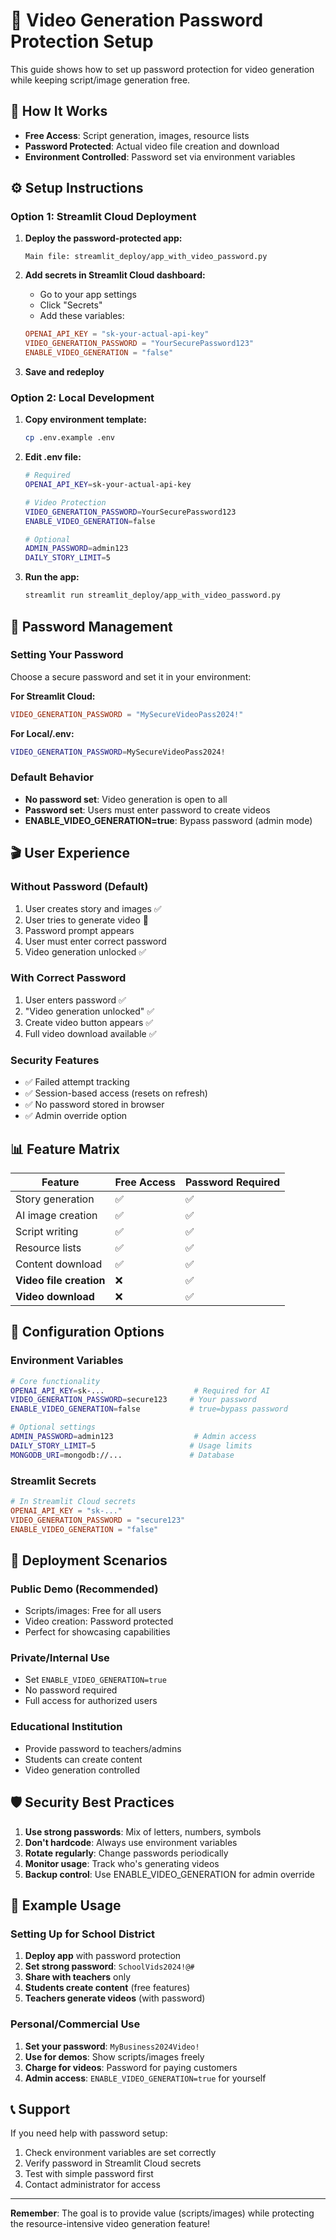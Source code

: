 # 🔐 Video Generation Password Protection Setup

This guide shows how to set up password protection for video generation while keeping script/image generation free.

## 🎯 How It Works

- **Free Access**: Script generation, images, resource lists
- **Password Protected**: Actual video file creation and download
- **Environment Controlled**: Password set via environment variables

## ⚙️ Setup Instructions

### Option 1: Streamlit Cloud Deployment

1. **Deploy the password-protected app:**
   ```
   Main file: streamlit_deploy/app_with_video_password.py
   ```

2. **Add secrets in Streamlit Cloud dashboard:**
   - Go to your app settings
   - Click "Secrets"
   - Add these variables:
   ```toml
   OPENAI_API_KEY = "sk-your-actual-api-key"
   VIDEO_GENERATION_PASSWORD = "YourSecurePassword123"
   ENABLE_VIDEO_GENERATION = "false"
   ```

3. **Save and redeploy**

### Option 2: Local Development

1. **Copy environment template:**
   ```bash
   cp .env.example .env
   ```

2. **Edit .env file:**
   ```bash
   # Required
   OPENAI_API_KEY=sk-your-actual-api-key
   
   # Video Protection
   VIDEO_GENERATION_PASSWORD=YourSecurePassword123
   ENABLE_VIDEO_GENERATION=false
   
   # Optional
   ADMIN_PASSWORD=admin123
   DAILY_STORY_LIMIT=5
   ```

3. **Run the app:**
   ```bash
   streamlit run streamlit_deploy/app_with_video_password.py
   ```

## 🔑 Password Management

### Setting Your Password

Choose a secure password and set it in your environment:

**For Streamlit Cloud:**
```toml
VIDEO_GENERATION_PASSWORD = "MySecureVideoPass2024!"
```

**For Local/.env:**
```bash
VIDEO_GENERATION_PASSWORD=MySecureVideoPass2024!
```

### Default Behavior

- **No password set**: Video generation is open to all
- **Password set**: Users must enter password to create videos
- **ENABLE_VIDEO_GENERATION=true**: Bypass password (admin mode)

## 🎬 User Experience

### Without Password (Default)
1. User creates story and images ✅
2. User tries to generate video 🔐
3. Password prompt appears
4. User must enter correct password
5. Video generation unlocked ✅

### With Correct Password
1. User enters password ✅
2. "Video generation unlocked" ✅
3. Create video button appears ✅
4. Full video download available ✅

### Security Features
- ✅ Failed attempt tracking
- ✅ Session-based access (resets on refresh)
- ✅ No password stored in browser
- ✅ Admin override option

## 📊 Feature Matrix

| Feature | Free Access | Password Required |
|---------|-------------|-------------------|
| Story generation | ✅ | ✅ |
| AI image creation | ✅ | ✅ |
| Script writing | ✅ | ✅ |
| Resource lists | ✅ | ✅ |
| Content download | ✅ | ✅ |
| **Video file creation** | ❌ | ✅ |
| **Video download** | ❌ | ✅ |

## 🔧 Configuration Options

### Environment Variables

```bash
# Core functionality
OPENAI_API_KEY=sk-...                    # Required for AI
VIDEO_GENERATION_PASSWORD=secure123     # Your password
ENABLE_VIDEO_GENERATION=false           # true=bypass password

# Optional settings
ADMIN_PASSWORD=admin123                  # Admin access
DAILY_STORY_LIMIT=5                     # Usage limits
MONGODB_URI=mongodb://...               # Database
```

### Streamlit Secrets

```toml
# In Streamlit Cloud secrets
OPENAI_API_KEY = "sk-..."
VIDEO_GENERATION_PASSWORD = "secure123"
ENABLE_VIDEO_GENERATION = "false"
```

## 🚀 Deployment Scenarios

### Public Demo (Recommended)
- Scripts/images: Free for all users
- Video creation: Password protected
- Perfect for showcasing capabilities

### Private/Internal Use
- Set `ENABLE_VIDEO_GENERATION=true`
- No password required
- Full access for authorized users

### Educational Institution
- Provide password to teachers/admins
- Students can create content
- Video generation controlled

## 🛡️ Security Best Practices

1. **Use strong passwords**: Mix of letters, numbers, symbols
2. **Don't hardcode**: Always use environment variables
3. **Rotate regularly**: Change passwords periodically
4. **Monitor usage**: Track who's generating videos
5. **Backup control**: Use ENABLE_VIDEO_GENERATION for admin override

## 🎯 Example Usage

### Setting Up for School District

1. **Deploy app** with password protection
2. **Set strong password**: `SchoolVids2024!@#`
3. **Share with teachers** only
4. **Students create content** (free features)
5. **Teachers generate videos** (with password)

### Personal/Commercial Use

1. **Set your password**: `MyBusiness2024Video!`
2. **Use for demos**: Show scripts/images freely
3. **Charge for videos**: Password for paying customers
4. **Admin access**: `ENABLE_VIDEO_GENERATION=true` for yourself

## 📞 Support

If you need help with password setup:
1. Check environment variables are set correctly
2. Verify password in Streamlit Cloud secrets
3. Test with simple password first
4. Contact administrator for access

---

**Remember**: The goal is to provide value (scripts/images) while protecting the resource-intensive video generation feature!